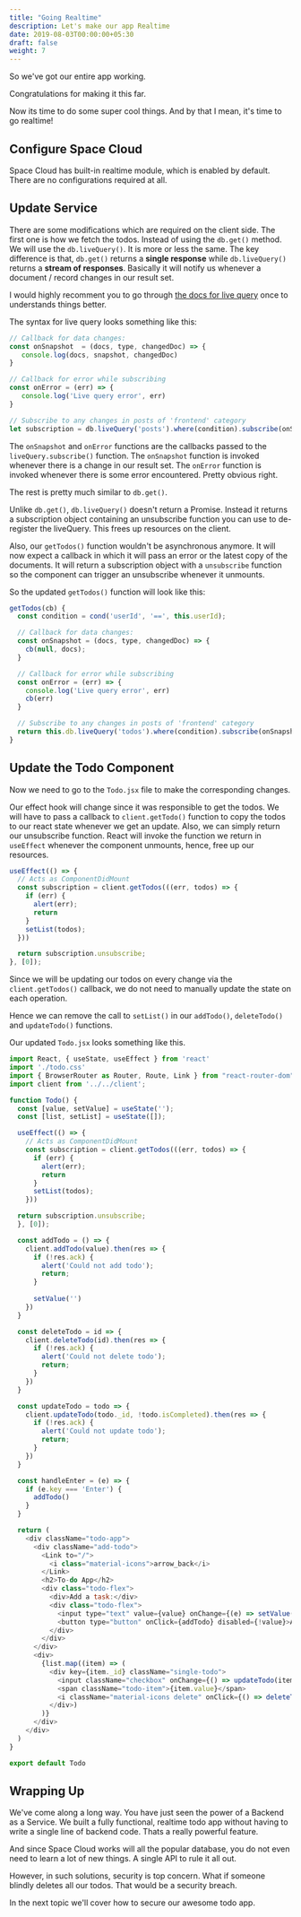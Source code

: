 ```yaml
---
title: "Going Realtime"
description: Let's make our app Realtime
date: 2019-08-03T00:00:00+05:30
draft: false
weight: 7
---
```


So we've got our entire app working.

Congratulations for making it this far.

Now its time to do some super cool things. And by that I mean, it's time to go realtime!

## Configure Space Cloud

Space Cloud has built-in realtime module, which is enabled by default. There are no configurations required at all.

## Update Service

There are some modifications which are required on the client side. The first one is how we fetch the todos. Instead of using the `db.get()` method. We will use the `db.liveQuery()`. It is more or less the same. The key difference is that, `db.get()` returns a **single response** while `db.liveQuery()` returns a **stream of responses**. Basically it will notify us whenever a document / record changes in our result set.

I would highly recomment you to go through [the docs for live query](https://spaceuptech.com/docs/database/live-query) once to understands things better.

The syntax for live query looks something like this:

```js
// Callback for data changes:
const onSnapshot  = (docs, type, changedDoc) => {
   console.log(docs, snapshot, changedDoc)
}

// Callback for error while subscribing
const onError = (err) => {
   console.log('Live query error', err)
}

// Subscribe to any changes in posts of 'frontend' category
let subscription = db.liveQuery('posts').where(condition).subscribe(onSnapshot, onError) 
```

The `onSnapshot` and `onError` functions are the callbacks passed to the `liveQuery.subscribe()` function. The `onSnapshot` function is invoked whenever there is a change in our result set. The `onError` function is invoked whenever there is some error encountered. Pretty obvious right.

The rest is pretty much similar to `db.get()`.

Unlike `db.get()`, `db.liveQuery()` doesn't return a Promise. Instead it returns a subscription object containing an unsubscribe function you can use to de-register the liveQuery. This frees up resources on the client.

Also, our `getTodos()` function wouldn't be asynchronous anymore. It will now expect a callback in which it will pass an error or the latest copy of the documents. It will return a subscription object with a `unsubscribe` function so the component can trigger an unsubscribe whenever it unmounts.

So the updated `getTodos()` function will look like this:

```js
getTodos(cb) {
  const condition = cond('userId', '==', this.userId);

  // Callback for data changes:
  const onSnapshot = (docs, type, changedDoc) => {
    cb(null, docs);
  }

  // Callback for error while subscribing
  const onError = (err) => {
    console.log('Live query error', err)
    cb(err)
  }

  // Subscribe to any changes in posts of 'frontend' category
  return this.db.liveQuery('todos').where(condition).subscribe(onSnapshot, onError)
}
```

##  Update the Todo Component

Now we need to go to the `Todo.jsx` file to make the corresponding changes.

Our effect hook will change since it was responsible to get the todos. We will have to pass a callback to `client.getTodo()` function to copy the todos to our react state whenever we get an update. Also, we can simply return our unsubscribe function. React will invoke the function we return in `useEffect` whenever the component unmounts, hence, free up our resources.

```js
useEffect(() => {
  // Acts as ComponentDidMount
  const subscription = client.getTodos(((err, todos) => {
    if (err) {
      alert(err);
      return
    }
    setList(todos);
  }))

  return subscription.unsubscribe;
}, [0]);
```

Since we will be updating our todos on every change via the `client.getTodos()` callback, we do not need to manually update the state on each operation.

Hence we can remove the call to `setList()` in our `addTodo()`, `deleteTodo()` and `updateTodo()` functions.

Our updated `Todo.jsx` looks something like this.

```js
import React, { useState, useEffect } from 'react'
import './todo.css'
import { BrowserRouter as Router, Route, Link } from "react-router-dom";
import client from '../../client';

function Todo() {
  const [value, setValue] = useState('');
  const [list, setList] = useState([]);

  useEffect(() => {
    // Acts as ComponentDidMount
    const subscription = client.getTodos(((err, todos) => {
      if (err) {
        alert(err);
        return
      }
      setList(todos);
    }))

  return subscription.unsubscribe;
  }, [0]);

  const addTodo = () => {
    client.addTodo(value).then(res => {
      if (!res.ack) {
        alert('Could not add todo');
        return;
      }
      
      setValue('')
    })
  }

  const deleteTodo = id => {
    client.deleteTodo(id).then(res => {
      if (!res.ack) {
        alert('Could not delete todo');
        return;
      }  
    })
  }

  const updateTodo = todo => {
    client.updateTodo(todo._id, !todo.isCompleted).then(res => {
      if (!res.ack) {
        alert('Could not update todo');
        return;
      }
    })
  }

  const handleEnter = (e) => {
    if (e.key === 'Enter') {
      addTodo()
    }
  }

  return (
    <div className="todo-app">
      <div className="add-todo">
        <Link to="/">
          <i class="material-icons">arrow_back</i>
        </Link>
        <h2>To-do App</h2>
        <div class="todo-flex">
          <div>Add a task:</div>
          <div class="todo-flex">
            <input type="text" value={value} onChange={(e) => setValue(e.target.value)} onKeyDown={handleEnter}></input>
            <button type="button" onClick={addTodo} disabled={!value}>Add</button>
          </div>
        </div>
      </div>
      <div>
        {list.map((item) => (
          <div key={item._id} className="single-todo">
            <input className="checkbox" onChange={() => updateTodo(item)} checked={item.isCompleted} type="checkbox" />
            <span className="todo-item">{item.value}</span>
            <i className="material-icons delete" onClick={() => deleteTodo(item._id)}>delete</i>
          </div>)
        )}
      </div>
    </div>
  )
}

export default Todo
```

## Wrapping Up

We've come along a long way. You have just seen the power of a Backend as a Service. We built a fully functional, realtime todo app without having to write a single line of backend code. Thats a really powerful feature.

And since Space Cloud works will all the popular database, you do not even need to learn a lot of new things. A single API to rule it all out.

However, in such solutions, security is top concern. What if someone blindly deletes all our todos. That would be a security breach.

In the next topic we'll cover how to secure our awesome todo app.